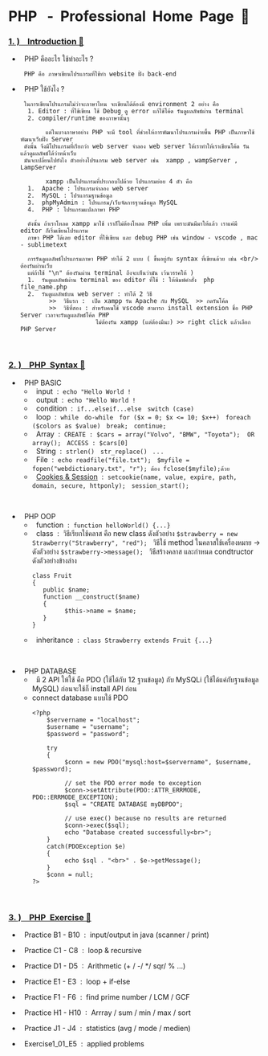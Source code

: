# PHP &nbsp; - &nbsp;Professional &nbsp;Home &nbsp;Page &nbsp;🚀

### [1.&nbsp;) &nbsp;&nbsp; Introduction 🔗](https://www.w3schools.com/php/php_oop_classes_abstract.asp)

   -  &nbsp; PHP คืออะไร  ใช้ทำอะไร ?

           PHP คือ ภาษาเขียนโปรแกรมที่ใช้ทำ website ฝั่ง back-end
      
   -  &nbsp; PHP ใช้ยังไง ?

           ในการเขียนโปรแกรมไม่ว่าจะภาษาไหน จะเขียนได้ต้องมี environment 2 อย่าง คือ
            1. Editor : ที่ใช้เขียน ใช้ Debug ดู error แก้ไข้โค้ด รันดูผลลัพธ์ผ่าน terminal
            2. compiler/runtime ของภาษานั้นๆ
      
                 แต่ในบางภาษาอย่าง PHP จะมี tool ที่ช่วยให้การพัฒนาโปรแกรมง่ายขึ้น PHP เป็นภาษาใช้พัฒนาเว็บฝั่ง Server
           ดังนั้น จึงมีโปรแกรมที่เรียกว่า web server จำลอง web server ให้เราทำให้เราเขียนโค้ด รัน แล้วดูผลลัพธ์ได้ว่าหน้าเว็บ
           มันจะเปลี่ยนไปยังไง ตัวอย่างโปรแกรม web server เช่น  xampp , wampServer , LampServer

                 xampp เป็นโปรแกรมที่ประกอบไปด้วย โปรแกรมย่อย 4 ตัว คือ
            1.  Apache : โปรแกรมจำลอง web server
            2.  MySQL : โปรแกรมฐานข้อมูล
            3.  phpMyAdmin : โปรแกรม/เว็บจัดการฐานข้อมูล MySQL
            4.  PHP : โปรแกรมแปลภาษา PHP 
      
            ดังนั้น ถ้าเราโหลด xampp มาใช้ เราก็ไม่ต้องโหลด PHP เพิ่ม เพราะมันมีมาให้แล้ว เราแค่มี editor ก็เริ่มเขียนโปรแกรม
            ภาษา PHP ได้เลย editor ที่ใช้เขียน และ debug PHP เช่น window - vscode , mac - sublimetext

            การรันดูผลลัพธ์โปรแกรมภาษา PHP ทำได้ 2 แบบ ( ขึ้นอยู่กับ syntax ที่เขียนด้วย เช่น <br/> ต้องรันผ่านเว็บ
            แต่ถ้าใช้ "\n" ต้องรันผ่าน terminal ถึงจะเห็นว่ามัน เว้นวรรคให้ )
            1.  รันดูผลลัพธ์ผ่าน terminal ของ editor ที่ใช้ : ให้พิมพ์คำสั่ง  php file_name.php
            2.  รันดูผลลัพธ์บน web server : ทำได้ 2 วิธี
                  >>  วิธีแรก :  เปิด xampp รัน Apache กับ MySQL  >> กดรันโค้ด
                  >>  วิธีที่สอง : สำหรับคนใช้ vscode สามารถ install extension ชื่อ PHP Server เวลาจะรันดูผลลัพธ์โค้ด PHP
                               ไม่ต้องรัน xampp (แต่ต้องมีนะ) >> right click แล้วเลือก PHP Server
      
<br/>

### [2.&nbsp;) &nbsp;&nbsp; PHP &nbsp;Syntax 🔗](https://www.phptutorial.net/)

   -  &nbsp; PHP BASIC
      - &nbsp; input &nbsp;:&nbsp; ```echo "Hello World !```
      - &nbsp; output &nbsp;:&nbsp; ```echo "Hello World !```
      - &nbsp; condition &nbsp;:&nbsp; ```if...elseif...else``` &nbsp; ```switch (case)``` 
      - &nbsp; loop &nbsp;:&nbsp; ```while``` &nbsp; ```do-while``` &nbsp; ```for ($x = 0; $x <= 10; $x++)``` &nbsp; ```foreach ($colors as $value)``` &nbsp; ```break;``` &nbsp; ```continue;```
      - &nbsp; Array &nbsp;:&nbsp; ```CREATE : $cars = array("Volvo", "BMW", "Toyota");  OR  array();``` &nbsp; ```ACCESS : $cars[0]```
      - &nbsp; String &nbsp;:&nbsp; ```strlen()``` &nbsp; ```str_replace()``` &nbsp;  . . .
      - &nbsp; File &nbsp;:&nbsp; ```echo readfile("file.txt");``` &nbsp; ```$myfile = fopen("webdictionary.txt", "r"); ต้อง fclose($myfile);ด้วย``` &nbsp;
      - &nbsp; [Cookies & Session](https://www.borntodev.com/2020/07/10/cookie-vs-session/) &nbsp;:&nbsp; ```setcookie(name, value, expire, path, domain, secure, httponly);``` &nbsp; ```session_start();```

<br/>

   -  &nbsp; PHP OOP
      - &nbsp; function &nbsp;:&nbsp; ```function helloWorld() {...}```  
      - &nbsp; class &nbsp;:&nbsp; วิธีเรียกใช้คลาส คือ new class ดังตัวอย่าง ```$strawberry = new Strawberry("Strawberry", "red");``` &nbsp; วิธีใช้ method ในคลาสใช้เครื่องหมาย -> ดังตัวอย่าง ```$strawberry->message();```  &nbsp; วิธีสร้างคลาส และกำหนด condtructor ดังตัวอย่างข้างล่าง
        ```
        class Fruit
        {
           public $name;
           function __construct($name)
           {
                 $this->name = $name;
           }
        }
        ```
      - &nbsp; inheritance &nbsp;:&nbsp; ```class Strawberry extends Fruit {...}```

<br/>

   -  &nbsp; PHP DATABASE
      - &nbsp; มี 2 API ให้ใช้  คือ PDO (ใช้ได้กับ 12 ฐานข้อมูล) กับ MySQLi (ใช้ได้แค่กับฐานข้อมูล MySQL) ก่อนจะใช้ก็ install API ก่อน
      - connect database แบบใช้ PDO
        ```
        <?php
            $servername = "localhost";
            $username = "username";
            $password = "password";

            try
            {
                 $conn = new PDO("mysql:host=$servername", $username, $password);
        
                 // set the PDO error mode to exception
                 $conn->setAttribute(PDO::ATTR_ERRMODE, PDO::ERRMODE_EXCEPTION);
                 $sql = "CREATE DATABASE myDBPDO";
        
                 // use exec() because no results are returned
                 $conn->exec($sql);
                 echo "Database created successfully<br>";
            }
            catch(PDOException $e)
            {
                 echo $sql . "<br>" . $e->getMessage();
            }
            $conn = null;
        ?>
        ```
<br/>

### [3.&nbsp;) &nbsp;&nbsp; PHP &nbsp;Exercise 🔗](https://edabit.com/challenges/php)

- &nbsp; Practice B1 - B10 &nbsp;:&nbsp; input/output in java (scanner / print)
  
- &nbsp; Practice C1 - C8 &nbsp;:&nbsp; loop & recursive
  
- &nbsp; Practice D1 - D5 &nbsp;:&nbsp; Arithmetic (+ / -/ */ sqr/ % ...)
  
- &nbsp; Practice E1 - E3 &nbsp;:&nbsp; loop + if-else
  
- &nbsp; Practice F1 - F6 &nbsp;:&nbsp; find prime number / LCM / GCF
  
- &nbsp; Practice H1 - H10 &nbsp;:&nbsp; Arrray / sum / min / max / sort
  
- &nbsp; Practice J1 - J4 &nbsp;:&nbsp; statistics (avg / mode / medien)
  
- &nbsp; Exercise1_01_E5 &nbsp;:&nbsp; applied problems

<br/>


